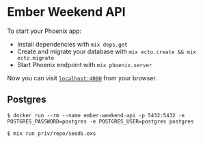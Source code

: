 # Ember Weekend API

To start your Phoenix app:

  * Install dependencies with `mix deps.get`
  * Create and migrate your database with `mix ecto.create && mix ecto.migrate`
  * Start Phoenix endpoint with `mix phoenix.server`

Now you can visit [`localhost:4000`](http://localhost:4000) from your browser.

## Postgres

```
$ docker run --rm --name ember-weekend-api -p 5432:5432 -e POSTGRES_PASSWORD=postgres -e POSTGRES_USER=postgres postgres
```

```
$ mix run priv/repo/seeds.exs
```
